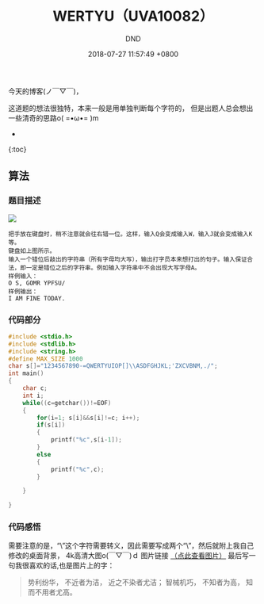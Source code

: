 ﻿---
layout: post
title:  "WERTYU（UVA10082）"
date:   2018-07-27 11:57:49 +0800
categories: C-program-language
tags: C-program-language
img: http://or4d8nhvk.bkt.clouddn.com/18-7-27/45807042.jpg
author: DND
---

今天的博客(ノ￣▽￣)，

这道题的想法很独特，本来一般是用单独判断每个字符的，
但是出题人总会想出一些清奇的思路o( =•ω•= )m

* 
{:toc}

## 算法

### 题目描述
![](http://or4d8nhvk.bkt.clouddn.com/18-7-27/45807042.jpg)
```
把手放在键盘时，稍不注意就会往右错一位。这样，输入Q会变成输入W，输入J就会变成输入K等。
键盘如上图所示。
输入一个错位后敲出的字符串（所有字母均大写），输出打字员本来想打出的句子。输入保证合法，即一定是错位之后的字符串。例如输入字符串中不会出现大写字母A。
样例输入：
O S, GOMR YPFSU/
样例输出：
I AM FINE TODAY.
```

### 代码部分

```c++
#include <stdio.h>
#include <stdlib.h>
#include <string.h>
#define MAX_SIZE 1000
char s[]="1234567890-=QWERTYUIOP[]\\ASDFGHJKL;'ZXCVBNM,./";
int main()
{
    char c;
    int i;
    while((c=getchar())!=EOF)
    {
        for(i=1; s[i]&&s[i]!=c; i++);
        if(s[i])
        {
            printf("%c",s[i-1]);
        }
        else
        {
            printf("%c",c);
        }

    }

}

```
### 代码感悟
需要注意的是，“\”这个字符需要转义，因此需要写成两个“\”，然后就附上我自己修改的桌面背景，
4k高清大图o(￣▽￣)ｄ 
图片链接
[（点此查看图片）](http://or4d8nhvk.bkt.clouddn.com/18-7-27/63286208.jpg) 
最后写一句我很喜欢的话,也是图片上的字：
> 势利纷华，
不近者为洁，
近之不染者尤洁；
智械机巧，
不知者为高，
知而不用者尤高。